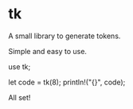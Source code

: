 # tk

A small library to generate tokens.

Simple and easy to use.

use tk;

let code = tk(8);
println!("{}", code);

All set!